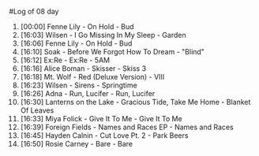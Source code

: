 #Log of 08 day

1. [00:00] Fenne Lily - On Hold - Bud
1. [16:03] Wilsen - I Go Missing In My Sleep - Garden
1. [16:06] Fenne Lily - On Hold - Bud
1. [16:10] Soak - Before We Forgot How To Dream - "Blind"
1. [16:12] Ex:Re - Ex:Re - 5AM
1. [16:16] Alice Boman - Skisser - Skiss 3
1. [16:18] Mt. Wolf - Red (Deluxe Version) - VIII
1. [16:23] Wilsen - Sirens - Springtime
1. [16:26] Adna - Run, Lucifer - Run, Lucifer
1. [16:30] Lanterns on the Lake - Gracious Tide, Take Me Home - Blanket Of Leaves
1. [16:33] Miya Folick - Give It To Me - Give It To Me
1. [16:39] Foreign Fields - Names and Races EP - Names and Races
1. [16:45] Hayden Calnin - Cut Love Pt. 2 - Park Beers
1. [16:50] Rosie Carney - Bare - Bare
